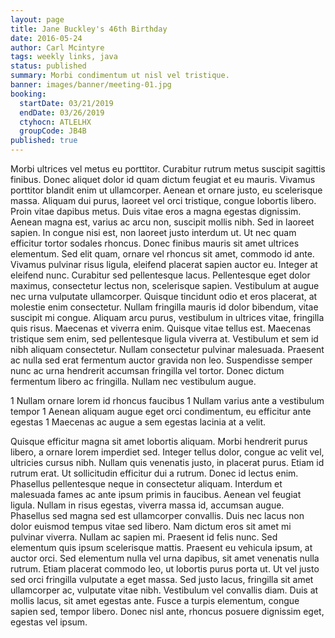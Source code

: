 ```yaml
---
layout: page
title: Jane Buckley's 46th Birthday
date: 2016-05-24
author: Carl Mcintyre
tags: weekly links, java
status: published
summary: Morbi condimentum ut nisl vel tristique.
banner: images/banner/meeting-01.jpg
booking:
  startDate: 03/21/2019
  endDate: 03/26/2019
  ctyhocn: ATLELHX
  groupCode: JB4B
published: true
---
```

Morbi ultrices vel metus eu porttitor. Curabitur rutrum metus suscipit sagittis finibus. Donec aliquet dolor id quam dictum feugiat et eu mauris. Vivamus porttitor blandit enim ut ullamcorper. Aenean et ornare justo, eu scelerisque massa. Aliquam dui purus, laoreet vel orci tristique, congue lobortis libero. Proin vitae dapibus metus. Duis vitae eros a magna egestas dignissim. Aenean magna est, varius ac arcu non, suscipit mollis nibh. Sed in laoreet sapien. In congue nisi est, non laoreet justo interdum ut. Ut nec quam efficitur tortor sodales rhoncus. Donec finibus mauris sit amet ultrices elementum. Sed elit quam, ornare vel rhoncus sit amet, commodo id ante. Vivamus pulvinar risus ligula, eleifend placerat sapien auctor eu. Integer at eleifend nunc.
Curabitur sed pellentesque lacus. Pellentesque eget dolor maximus, consectetur lectus non, scelerisque sapien. Vestibulum at augue nec urna vulputate ullamcorper. Quisque tincidunt odio et eros placerat, at molestie enim consectetur. Nullam fringilla mauris id dolor bibendum, vitae suscipit mi congue. Aliquam arcu purus, vestibulum in ultrices vitae, fringilla quis risus. Maecenas et viverra enim. Quisque vitae tellus est. Maecenas tristique sem enim, sed pellentesque ligula viverra at. Vestibulum et sem id nibh aliquam consectetur. Nullam consectetur pulvinar malesuada. Praesent ac nulla sed erat fermentum auctor gravida non leo. Suspendisse semper nunc ac urna hendrerit accumsan fringilla vel tortor. Donec dictum fermentum libero ac fringilla. Nullam nec vestibulum augue.

1 Nullam ornare lorem id rhoncus faucibus
1 Nullam varius ante a vestibulum tempor
1 Aenean aliquam augue eget orci condimentum, eu efficitur ante egestas
1 Maecenas ac augue a sem egestas lacinia at a velit.

Quisque efficitur magna sit amet lobortis aliquam. Morbi hendrerit purus libero, a ornare lorem imperdiet sed. Integer tellus dolor, congue ac velit vel, ultricies cursus nibh. Nullam quis venenatis justo, in placerat purus. Etiam id rutrum erat. Ut sollicitudin efficitur dui a rutrum. Donec id lectus enim. Phasellus pellentesque neque in consectetur aliquam. Interdum et malesuada fames ac ante ipsum primis in faucibus. Aenean vel feugiat ligula. Nullam in risus egestas, viverra massa id, accumsan augue.
Phasellus sed magna sed est ullamcorper convallis. Duis nec lacus non dolor euismod tempus vitae sed libero. Nam dictum eros sit amet mi pulvinar viverra. Nullam ac sapien mi. Praesent id felis nunc. Sed elementum quis ipsum scelerisque mattis. Praesent eu vehicula ipsum, at auctor orci. Sed elementum nulla vel urna dapibus, sit amet venenatis nulla rutrum. Etiam placerat commodo leo, ut lobortis purus porta ut. Ut vel justo sed orci fringilla vulputate a eget massa. Sed justo lacus, fringilla sit amet ullamcorper ac, vulputate vitae nibh. Vestibulum vel convallis diam. Duis at mollis lacus, sit amet egestas ante. Fusce a turpis elementum, congue sapien sed, tempor libero. Donec nisl ante, rhoncus posuere dignissim eget, egestas vel ipsum.

